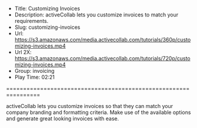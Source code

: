 * Title: Customizing Invoices
* Description: activeCollab lets you customize invoices to match your requirements.
* Slug: customizing-invoices
* Url: https://s3.amazonaws.com/media.activecollab.com/tutorials/360p/customizing-invoices.mp4
* Url 2X: https://s3.amazonaws.com/media.activecollab.com/tutorials/720p/customizing-invoices.mp4
* Group: invoicing
* Play Time: 02:21

================================================================

activeCollab lets you customize invoices so that they can match your company branding and formatting criteria. Make use of the available options and generate great looking invoices with ease.